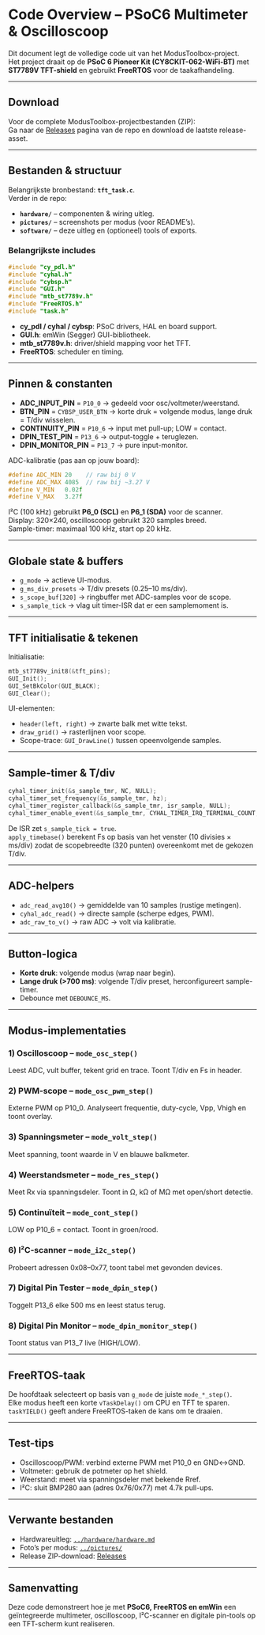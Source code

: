 # Code Overview – PSoC6 Multimeter & Oscilloscoop

Dit document legt de volledige code uit van het ModusToolbox-project.  
Het project draait op de **PSoC 6 Pioneer Kit (CY8CKIT-062-WiFi-BT)** met **ST7789V TFT-shield** en gebruikt **FreeRTOS** voor de taakafhandeling.

---

## Download

Voor de complete ModusToolbox-projectbestanden (ZIP):  
Ga naar de [Releases](https://github.com/RunarJans/Project_PEN2/releases/tag/v1.0.0) pagina van de repo en download de laatste release-asset.

---

## Bestanden & structuur

Belangrijkste bronbestand: **`tft_task.c`**.  
Verder in de repo:
- **`hardware/`** – componenten & wiring uitleg.  
- **`pictures/`** – screenshots per modus (voor README’s).  
- **`software/`** – deze uitleg en (optioneel) tools of exports.  

### Belangrijkste includes
```c
#include "cy_pdl.h"
#include "cyhal.h"
#include "cybsp.h"
#include "GUI.h"
#include "mtb_st7789v.h"
#include "FreeRTOS.h"
#include "task.h"
```
- **cy_pdl / cyhal / cybsp**: PSoC drivers, HAL en board support.  
- **GUI.h**: emWin (Segger) GUI-bibliotheek.  
- **mtb_st7789v.h**: driver/shield mapping voor het TFT.  
- **FreeRTOS**: scheduler en timing.

---

## Pinnen & constanten

- **ADC_INPUT_PIN** = `P10_0` → gedeeld voor osc/voltmeter/weerstand.  
- **BTN_PIN** = `CYBSP_USER_BTN` → korte druk = volgende modus, lange druk = T/div wisselen.  
- **CONTINUITY_PIN** = `P10_6` → input met pull-up; LOW = contact.  
- **DPIN_TEST_PIN** = `P13_6` → output-toggle + teruglezen.  
- **DPIN_MONITOR_PIN** = `P13_7` → pure input-monitor.

ADC-kalibratie (pas aan op jouw board):
```c
#define ADC_MIN 20    // raw bij 0 V
#define ADC_MAX 4085  // raw bij ~3.27 V
#define V_MIN   0.02f
#define V_MAX   3.27f
```

I²C (100 kHz) gebruikt **P6_0 (SCL)** en **P6_1 (SDA)** voor de scanner.  
Display: 320×240, oscilloscoop gebruikt 320 samples breed.  
Sample-timer: maximaal 100 kHz, start op 20 kHz.

---

## Globale state & buffers

- `g_mode` → actieve UI-modus.  
- `g_ms_div_presets` → T/div presets (0.25–10 ms/div).  
- `s_scope_buf[320]` → ringbuffer met ADC-samples voor de scope.  
- `s_sample_tick` → vlag uit timer-ISR dat er een samplemoment is.

---

## TFT initialisatie & tekenen

Initialisatie:
```c
mtb_st7789v_init8(&tft_pins);
GUI_Init();
GUI_SetBkColor(GUI_BLACK);
GUI_Clear();
```

UI-elementen:
- `header(left, right)` → zwarte balk met witte tekst.  
- `draw_grid()` → rasterlijnen voor scope.  
- Scope-trace: `GUI_DrawLine()` tussen opeenvolgende samples.

---

## Sample-timer & T/div

```c
cyhal_timer_init(&s_sample_tmr, NC, NULL);
cyhal_timer_set_frequency(&s_sample_tmr, hz);
cyhal_timer_register_callback(&s_sample_tmr, isr_sample, NULL);
cyhal_timer_enable_event(&s_sample_tmr, CYHAL_TIMER_IRQ_TERMINAL_COUNT, 7, true);
```

De ISR zet `s_sample_tick = true`.  
`apply_timebase()` berekent Fs op basis van het venster (10 divisies × ms/div) zodat de scopebreedte (320 punten) overeenkomt met de gekozen T/div.

---

## ADC-helpers

- `adc_read_avg10()` → gemiddelde van 10 samples (rustige metingen).  
- `cyhal_adc_read()` → directe sample (scherpe edges, PWM).  
- `adc_raw_to_v()` → raw ADC → volt via kalibratie.

---

## Button-logica

- **Korte druk**: volgende modus (wrap naar begin).  
- **Lange druk (>700 ms)**: volgende T/div preset, herconfigureert sample-timer.  
- Debounce met `DEBOUNCE_MS`.

---

## Modus-implementaties

### 1) Oscilloscoop – `mode_osc_step()`
Leest ADC, vult buffer, tekent grid en trace. Toont T/div en Fs in header.

### 2) PWM-scope – `mode_osc_pwm_step()`
Externe PWM op P10_0. Analyseert frequentie, duty-cycle, Vpp, Vhigh en toont overlay.

### 3) Spanningsmeter – `mode_volt_step()`
Meet spanning, toont waarde in V en blauwe balkmeter.

### 4) Weerstandsmeter – `mode_res_step()`
Meet Rx via spanningsdeler. Toont in Ω, kΩ of MΩ met open/short detectie.

### 5) Continuïteit – `mode_cont_step()`
LOW op P10_6 = contact. Toont in groen/rood.

### 6) I²C-scanner – `mode_i2c_step()`
Probeert adressen 0x08–0x77, toont tabel met gevonden devices.

### 7) Digital Pin Tester – `mode_dpin_step()`
Toggelt P13_6 elke 500 ms en leest status terug.

### 8) Digital Pin Monitor – `mode_dpin_monitor_step()`
Toont status van P13_7 live (HIGH/LOW).

---

## FreeRTOS-taak

De hoofdtaak selecteert op basis van `g_mode` de juiste `mode_*_step()`.  
Elke modus heeft een korte `vTaskDelay()` om CPU en TFT te sparen.  
`taskYIELD()` geeft andere FreeRTOS-taken de kans om te draaien.

---

## Test-tips

- Oscilloscoop/PWM: verbind externe PWM met P10_0 en GND↔GND.  
- Voltmeter: gebruik de potmeter op het shield.  
- Weerstand: meet via spanningsdeler met bekende Rref.  
- I²C: sluit BMP280 aan (adres 0x76/0x77) met 4.7k pull-ups.

---

## Verwante bestanden

- Hardwareuitleg: [`../hardware/hardware.md`](../hardware/hardware.md)  
- Foto’s per modus: [`../pictures/`](../pictures)  
- Release ZIP-download: [Releases](https://github.com/RunarJans/Project_PEN2/releases/tag/v1.0.0)

---

## Samenvatting

Deze code demonstreert hoe je met **PSoC6, FreeRTOS en emWin** een geïntegreerde multimeter, oscilloscoop, I²C-scanner en digitale pin-tools op een TFT-scherm kunt realiseren.
